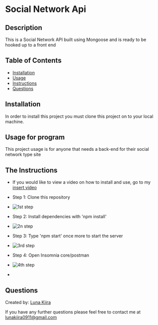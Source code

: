  

# Social Network Api

## Description

This is a Social Network API built using Mongoose and is ready to be hooked up to a front end

## Table of Contents

- [Installation](#installation)
- [Usage](#usage)
- [Instructions](#instructions)
- [Questions](#questions)

## Installation

In order to install this project you must clone this project on to your local machine.

## Usage for program

This project usage is for anyone that needs a back-end for their social network type site

## The Instructions

- If you would like to view a video on how to install and use, go to my [insert video](https://--- )

- Step 1: Clone this repository

* ![1st step](image1)

- Step 2: Install dependencies with 'npm install'

* ![2n step](image2)

- Step 3: Type 'npm start' once more to start the server

* ![3rd step](image3)

- Step 4: Open Insomnia core/postman

* ![4th step](image4)

 - 
## Questions

Created by: [Luna Kiira](https://github.com/lunakiira)

If you have any further questions please feel free to contact me at [lunakiira0911@gmail.com](lunakiira0911@gmail.com)
